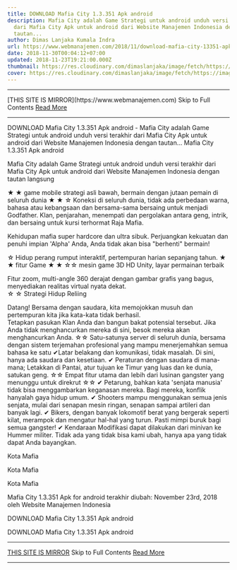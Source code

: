 ```yaml
---
title: DOWNLOAD Mafia City 1.3.351 Apk android
description: Mafia City adalah Game Strategi untuk android unduh versi terakhir
  dari Mafia City Apk untuk android dari Website Manajemen Indonesia dengan
  tautan...
author: Dimas Lanjaka Kumala Indra
url: https://www.webmanajemen.com/2018/11/download-mafia-city-13351-apk-android.html
date: 2018-11-30T00:04:12+07:00
updated: 2018-11-23T19:21:00.000Z
thumbnail: https://res.cloudinary.com/dimaslanjaka/image/fetch/https://image.revdl.com/2018/mafia-city-1.jpg
cover: https://res.cloudinary.com/dimaslanjaka/image/fetch/https://image.revdl.com/2018/mafia-city-1.jpg
---
```


<hr/> [THIS SITE IS MIRROR](https://www.webmanajemen.com) Skip to Full Contents <a href="https://www.webmanajemen.com/2018/11/download-mafia-city-13351-apk-android.html" rel="follow" class="button" id="read-more">Read More</a> <hr/> DOWNLOAD Mafia City 1.3.351 Apk android - Mafia City adalah Game Strategi untuk android unduh versi terakhir dari Mafia City Apk untuk android dari Website Manajemen Indonesia dengan tautan... Mafia City 1.3.351 Apk android 
  
  
  
  Mafia City adalah Game Strategi untuk android 
 unduh versi terakhir dari Mafia City Apk untuk android dari Website Manajemen Indonesia dengan tautan langsung  
  
  
  
  ★ ★ game mobile strategi asli bawah, bermain dengan jutaan pemain di seluruh dunia ★ ★ 
 ☆ Koneksi di seluruh dunia, tidak ada perbedaan warna, bahasa atau kebangsaan dan bersama-sama bersaing untuk menjadi Godfather. 
 Klan, penjarahan, menempati dan pergolakan antara geng, intrik, dan bersaing untuk kursi terhormat Raja Mafia. 
  
  Kehidupan mafia super hardcore dan ultra sibuk.  Perjuangkan kekuatan dan penuhi impian 'Alpha' Anda, Anda tidak akan bisa "berhenti" bermain! 
  
  ☆ Hidup perang rumput interaktif, pertempuran harian sepanjang tahun. ★ ★ fitur Game ★ ★ 
 ☆☆ mesin game 3D HD Unity, layar permainan terbaik 
  
  Fitur zoom, multi-angle 360 ​​derajat dengan gambar grafis yang bagus, menyediakan realitas virtual nyata dekat.  
  ☆ ☆ Strategi Hidup Reliing 
  
  Datang!  Bersama dengan saudara, kita memojokkan musuh dan pertempuran kita jika kata-kata tidak berhasil.  
  Tetapkan pasukan Klan Anda dan bangun bakat potensial tersebut. 
 Jika Anda tidak menghancurkan mereka di sini, besok mereka akan menghancurkan Anda. ☆☆ Satu-satunya server di seluruh dunia, bersama dengan sistem terjemahan profesional yang mampu menerjemahkan semua bahasa ke satu 
 ✔Latar belakang dan komunikasi, tidak masalah.  Di sini, hanya ada saudara dan kesetiaan. 
 ✔ Peraturan dengan saudara di mana-mana;  Letakkan di Pantai, atur tujuan ke Timur yang luas dan ke dunia, satukan geng. ☆☆ Empat fitur utama dan lebih dari lusinan gangster yang menunggu untuk direkrut ☆☆ 
 ✔ Petarung, bahkan kata 'senjata manusia' tidak bisa menggambarkan keganasan mereka.  Bagi mereka, konflik hanyalah gaya hidup umum. 
 ✔ Shooters mampu menggunakan semua jenis senjata, mulai dari senapan mesin ringan, senapan sampai artileri dan banyak lagi. 
 ✔ Bikers, dengan banyak lokomotif berat yang bergerak seperti kilat, merampok dan mengatur hal-hal yang turun.  Pasti mimpi buruk bagi semua gangster! 
 ✔ Kendaraan Modifikasi dapat dilakukan dari minivan ke Hummer militer.  Tidak ada yang tidak bisa kami ubah, hanya apa yang tidak dapat Anda bayangkan. 
  
  
    
  Kota Mafia 
  
  
    
  Kota Mafia 
  
  
    
  Kota Mafia 
  
  
  
  Mafia City 1.3.351 Apk for android terakhir diubah: November 23rd, 2018 oleh Website Manajemen Indonesia 
  
  
  
DOWNLOAD Mafia City 1.3.351 Apk android
  
 DOWNLOAD Mafia City 1.3.351 Apk android <hr/> [THIS SITE IS MIRROR](https://www.webmanajemen.com) Skip to Full Contents <a href="https://www.webmanajemen.com/2018/11/download-mafia-city-13351-apk-android.html" rel="follow" class="button" id="read-more">Read More</a> <hr/>